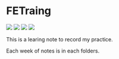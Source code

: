 # FETraing

![](https://img.shields.io/badge/Sass-1.13.0-ff69b4.svg)
![](https://img.shields.io/badge/Webpack-4-blue.svg)
![](https://img.shields.io/badge/gulp-3.9.1-red.svg)
![](https://img.shields.io/badge/ECMAScript-2015-yellow.svg)

This is a learing note to record my practice.

Each week of notes is in each folders.